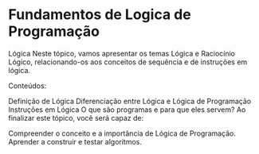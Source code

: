 # Fundamentos  de Logica de Programação  
 
Lógica
Neste tópico, vamos apresentar os temas Lógica e Raciocínio Lógico, relacionando-os aos conceitos de sequência e de instruções em lógica.

Conteúdos:

Definição de Lógica
Diferenciação entre Lógica e Lógica de Programação
Instruções em Lógica
O que são programas e para que eles servem?
Ao finalizar este tópico, você será capaz de:

Compreender o conceito e a importância de Lógica de Programação.
Aprender a construir e testar algoritmos.